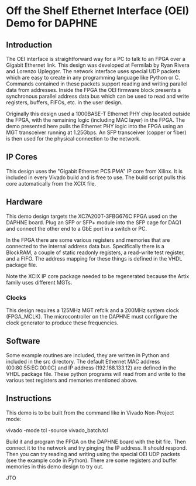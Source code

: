 # Off the Shelf Ethernet Interface (OEI) Demo for DAPHNE

## Introduction

The OEI interface is straightforward way for a PC to talk to an FPGA over a Gigabit Ethernet link. This design was developed at Fermilab by Ryan Rivera and Lorenzo Uplegger. The network interface uses special UDP packets which are easy to create in any programming language like Python or C. Commands contained in these packets support reading and writing parallel data from addresses. Inside the FPGA the OEI firmware block presents a synchronous parallel address data bus which can be used to read and write registers, buffers, FIFOs, etc. in the user design.

Originally this design used a 1000BASE-T Ethernet PHY chip located outside the FPGA, with the remaining logic (including MAC layer) in the FPGA. The demo presented here pulls the Ethernet PHY logic into the FPGA using an MGT transceiver running at 1.25Gbps. An SFP transceiver (copper or fiber) is then used for the physical connection to the network.

## IP Cores

This design uses the "Gigabit Ethernet PCS PMA" IP core from Xilinx. It is included in every Vivado build and is free to use. The build script pulls this core automatically from the XCIX file.

## Hardware

This demo design targets the XC7A200T-3FBG676C FPGA used on the DAPHNE board. Plug an SFP or SFP+ module into the SFP cage for DAQ1 and connect the other end to a GbE port in a switch or PC.

In the FPGA there are some various registers and memories that are connected to the internal address data bus. Specifically there is a BlockRAM, a couple of static readonly registers, a read-write test register, and a FIFO. The address mapping for these things is defined in the VHDL package file.

Note the XCIX IP core package needed to be regenerated because the Artix family uses different MGTs.

### Clocks

This design requires a 125MHz MGT refclk and a 200MHz system clock (FPGA_MCLK). The microcontroller on the DAPHNE must configure the clock generator to produce these frequencies.

## Software

Some example routines are included, they are written in Python and included in the src directory. The default Ethernet MAC address (00:80:55:EC:00:0C) and IP address (192.168.133.12) are defined in the VHDL package file. These python programs will read from and write to the various test registers and memories mentioned above.

## Instructions

This demo is to be built from the command like in Vivado Non-Project mode:

  vivado -mode tcl -source vivado_batch.tcl

Build it and program the FPGA on the DAPHNE board with the bit file. Then connect it to the network and try pinging the IP address. It should respond. Then you can try reading and writing using the special OEI UDP packets (see the example code in Python). There are some registers and buffer memories in this demo design to try out.

JTO
